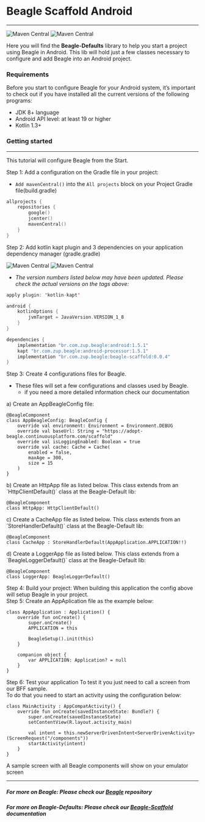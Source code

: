 # Beagle Scaffold Android
<hr>

![Maven Central](https://img.shields.io/maven-central/v/br.com.zup.beagle/beagle-defaults?color=green&label=Beagle-Defaults)
![Maven Central](https://img.shields.io/maven-central/v/br.com.zup.beagle/android?label=Beagle)

Here you will find the **Beagle-Defaults** library to help you start a project using Beagle in Android.
This lib will hold just a few classes necessary 
to configure and add Beagle into an Android project.

### Requirements
Before you start to configure Beagle for your Android system, it’s important to check out if you have installed all the current versions of the following programs: ‌

* JDK 8+ language
* Android API level: at least 19 or higher
* Kotlin 1.3+

### Getting started
<hr>

This tutorial will configure Beagle from the Start.

Step 1: Add a configuration on the Gradle file in your project:
- `Add mavenCentral()` into the `All projects` block on your  Project Gradle file(build.gradle)<br>

```kotlin
allprojects {
    repositories {
        google()
        jcenter()
        mavenCentral()
    }
}
```
Step 2: Add kotlin kapt plugin and 3 dependencies on your application dependency manager (gradle.gradle)<br>

 ![Maven Central](https://img.shields.io/maven-central/v/br.com.zup.beagle/beagle-scaffold?label=beagle-scaffod)
 ![Maven Central](https://img.shields.io/maven-central/v/br.com.zup.beagle/android?label=Beagle)                                                                   

* _The version numbers listed below may have been updated. Please check the actual versions on the tags above:_
```kotlin
apply plugin: 'kotlin-kapt'

android {
    kotlinOptions {
        jvmTarget = JavaVersion.VERSION_1_8
    }
}

dependencies {
    implementation "br.com.zup.beagle:android:1.5.1"
    kapt "br.com.zup.beagle:android-processor:1.5.1"
    implementation "br.com.zup.beagle:beagle-scaffold:0.0.4"
}
```

Step 3: Create 4 configurations files for Beagle.
* These files will set a few configurations and classes used by Beagle.<br>
    * if you need a more detailed information check our documentation

a) Create an AppBeagleConfig file:
```
@BeagleComponent
class AppBeagleConfig: BeagleConfig {
    override val environment: Environment = Environment.DEBUG
    override val baseUrl: String = "https://adopt-beagle.continuousplatform.com/scaffold"
    override val isLoggingEnabled: Boolean = true
    override val cache: Cache = Cache(
        enabled = false,
        maxAge = 300,
        size = 15
    )
}
```
b) Create an HttpApp file as listed below. This class extends from an ´HttpClientDefault()´ class at the Beagle-Default lib:
```
@BeagleComponent
class HttpApp: HttpClientDefault()
```

c) Create a CacheApp file as listed below. This class extends from an ´StoreHandlerDefault()´ class at the Beagle-Default lib:
```
@BeagleComponent
class CacheApp : StoreHandlerDefault(AppApplication.APPLICATION!!)
```

d) Create a LoggerApp file as listed below. This class extends from a ´BeagleLoggerDefault()´ class at the Beagle-Default lib:
```
@BeagleComponent
class LoggerApp: BeagleLoggerDefault()
```

Step 4: Build your project: When building this application the config above will setup Beagle in your project.<br>
Step 5: Create an AppAplication file as the example below:
```
class AppApplication : Application() {
    override fun onCreate() {
        super.onCreate()
        APPLICATION = this

        BeagleSetup().init(this)
    }

    companion object {
        var APPLICATION: Application? = null
    }
}
```
Step 6: Test your application
To test it you just need to call a screen from our BFF sample.<br>
To do that you need to start an activity using the configuration below:
```
class MainActivity : AppCompatActivity() {
    override fun onCreate(savedInstanceState: Bundle?) {
        super.onCreate(savedInstanceState)
        setContentView(R.layout.activity_main)
       
        val intent = this.newServerDrivenIntent<ServerDrivenActivity>(ScreenRequest("/components"))
        startActivity(intent)
    }
}
```
A sample screen with all Beagle components will show on your emulator screen

<hr>

##### For more on Beagle: Please check our [Beagle](https://github.com/ZupIT/beagle) repository
##### For more on Beagle-Defaults: Please check our [Beagle-Scaffold](https://docs.usebeagle.io/home/) documentation 
